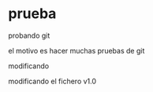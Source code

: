 # prueba
probando git


el motivo es hacer muchas pruebas de git

modificando

modificando el fichero
v1.0
